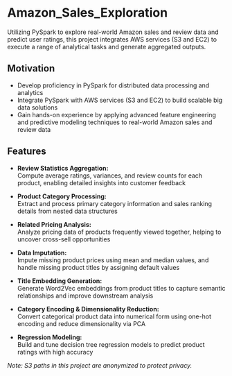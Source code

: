 # Amazon_Sales_Exploration

Utilizing PySpark to explore real-world Amazon sales and review data and predict user ratings, this project integrates AWS services (S3 and EC2) to execute a range of analytical tasks and generate aggregated outputs.

## Motivation

- Develop proficiency in PySpark for distributed data processing and analytics
- Integrate PySpark with AWS services (S3 and EC2) to build scalable big data solutions
- Gain hands-on experience by applying advanced feature engineering and predictive modeling techniques to real-world Amazon sales and review data

## Features

- **Review Statistics Aggregation:**  
  Compute average ratings, variances, and review counts for each product, enabling detailed insights into customer feedback

- **Product Category Processing:**  
  Extract and process primary category information and sales ranking details from nested data structures

- **Related Pricing Analysis:**  
  Analyze pricing data of products frequently viewed together, helping to uncover cross-sell opportunities

- **Data Imputation:**  
  Impute missing product prices using mean and median values, and handle missing product titles by assigning default values

- **Title Embedding Generation:**  
  Generate Word2Vec embeddings from product titles to capture semantic relationships and improve downstream analysis

- **Category Encoding & Dimensionality Reduction:**  
  Convert categorical product data into numerical form using one-hot encoding and reduce dimensionality via PCA

- **Regression Modeling:**  
  Build and tune decision tree regression models to predict product ratings with high accuracy

*Note: S3 paths in this project are anonymized to protect privacy.*
